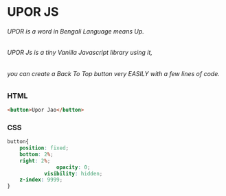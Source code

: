 # UPOR JS
###### UPOR is a word in Bengali Language means Up. 
###### UPOR Js is a tiny Vanilla Javascript library using it,
###### you can create a Back To Top button very EASILY with a few lines of code.

### HTML
```html
<button>Upor Jao</button>
```
### CSS
```css
button{
    position: fixed;
    bottom: 2%;
    right: 2%;
    			opacity: 0;
			visibility: hidden;
    z-index: 9999;
}
```
